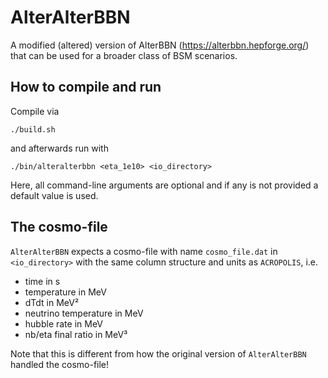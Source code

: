 # AlterAlterBBN
A modified (altered) version of AlterBBN (https://alterbbn.hepforge.org/) that can be used for a broader class of BSM scenarios.

## How to compile and run
Compile via
```
./build.sh
```
and afterwards run with
```
./bin/alteralterbbn <eta_1e10> <io_directory>
```
Here, all command-line arguments are optional and if any is not provided a default value is used.

## The cosmo-file
``AlterAlterBBN`` expects a cosmo-file with name ``cosmo_file.dat`` in ``<io_directory>`` with the same column structure and units as ``ACROPOLIS``, i.e.
* time in s
* temperature in MeV
* dTdt in MeV²
* neutrino temperature in MeV
* hubble rate in MeV
* nb/eta final ratio in MeV³

Note that this is different from how the original version of ``AlterAlterBBN`` handled the cosmo-file!
